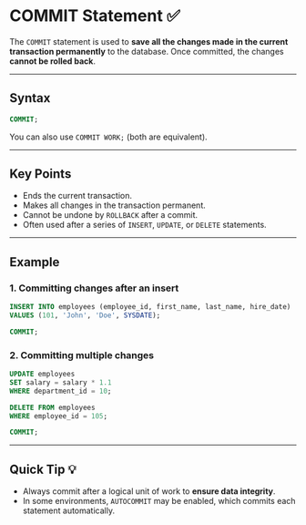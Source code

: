 # COMMIT Statement ✅

The `COMMIT` statement is used to **save all the changes made in the current transaction permanently** to the database. Once committed, the changes **cannot be rolled back**.

---

## Syntax

```sql
COMMIT;
```

You can also use `COMMIT WORK;` (both are equivalent).

---

## Key Points

* Ends the current transaction.
* Makes all changes in the transaction permanent.
* Cannot be undone by `ROLLBACK` after a commit.
* Often used after a series of `INSERT`, `UPDATE`, or `DELETE` statements.

---

## Example

### 1. Committing changes after an insert

```sql
INSERT INTO employees (employee_id, first_name, last_name, hire_date)
VALUES (101, 'John', 'Doe', SYSDATE);

COMMIT;
```

### 2. Committing multiple changes

```sql
UPDATE employees
SET salary = salary * 1.1
WHERE department_id = 10;

DELETE FROM employees
WHERE employee_id = 105;

COMMIT;
```

---

## Quick Tip 💡

* Always commit after a logical unit of work to **ensure data integrity**.
* In some environments, `AUTOCOMMIT` may be enabled, which commits each statement automatically.